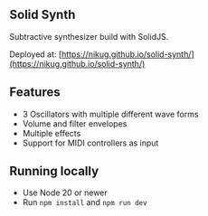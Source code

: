 ## Solid Synth

Subtractive synthesizer build with SolidJS.

Deployed at: [https://nikug.github.io/solid-synth/](https://nikug.github.io/solid-synth/)

## Features

- 3 Oscillators with multiple different wave forms
- Volume and filter envelopes
- Multiple effects
- Support for MIDI controllers as input

## Running locally

- Use Node 20 or newer
- Run `npm install` and `npm run dev`
